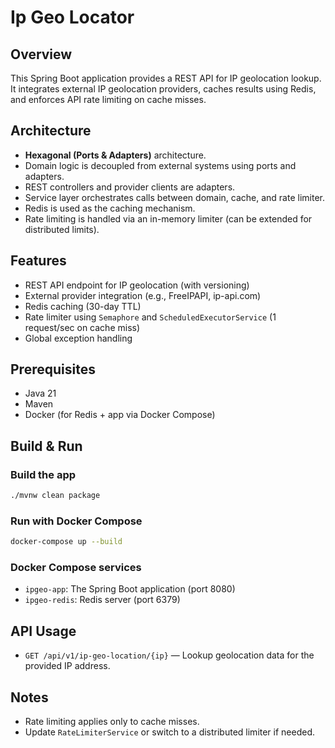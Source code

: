 # Ip Geo Locator

## Overview
This Spring Boot application provides a REST API for IP geolocation lookup. It integrates external IP geolocation providers, caches results using Redis, and enforces API rate limiting on cache misses.

## Architecture
- **Hexagonal (Ports & Adapters)** architecture.
- Domain logic is decoupled from external systems using ports and adapters.
- REST controllers and provider clients are adapters.
- Service layer orchestrates calls between domain, cache, and rate limiter.
- Redis is used as the caching mechanism.
- Rate limiting is handled via an in-memory limiter (can be extended for distributed limits).

## Features
- REST API endpoint for IP geolocation (with versioning)
- External provider integration (e.g., FreeIPAPI, ip-api.com)
- Redis caching (30-day TTL)
- Rate limiter using `Semaphore` and `ScheduledExecutorService` (1 request/sec on cache miss)
- Global exception handling

## Prerequisites
- Java 21
- Maven
- Docker (for Redis + app via Docker Compose)

## Build & Run
### Build the app
```bash
./mvnw clean package
```

### Run with Docker Compose
```bash
docker-compose up --build
```

### Docker Compose services
- `ipgeo-app`: The Spring Boot application (port 8080)
- `ipgeo-redis`: Redis server (port 6379)

## API Usage
- `GET /api/v1/ip-geo-location/{ip}` — Lookup geolocation data for the provided IP address.

## Notes
- Rate limiting applies only to cache misses.
- Update `RateLimiterService` or switch to a distributed limiter if needed.
